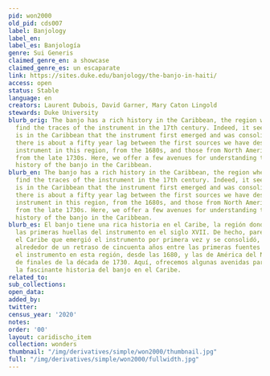 ```yaml
---
pid: won2000
old_pid: cds007
label: Banjology
label_en:
label_es: Banjología
genre: Sui Generis
claimed_genre_en: a showcase
claimed_genre_es: un escaparate
link: https://sites.duke.edu/banjology/the-banjo-in-haiti/
access: open
status: Stable
language: en
creators: Laurent Dubois, David Garner, Mary Caton Lingold
stewards: Duke University
blurb_orig: The banjo has a rich history in the Caribbean, the region where we first
  find the traces of the instrument in the 17th century. Indeed, it seems that it
  is in the Caribbean that the instrument first emerged and was consolidated, for
  there is about a fifty year lag between the first sources we have describing the
  instrument in this region, from the 1680s, and those from North America, which are
  from the late 1730s. Here, we offer a few avenues for understanding the fascinating
  history of the banjo in the Caribbean.
blurb_en: The banjo has a rich history in the Caribbean, the region where we first
  find the traces of the instrument in the 17th century. Indeed, it seems that it
  is in the Caribbean that the instrument first emerged and was consolidated, for
  there is about a fifty year lag between the first sources we have describing the
  instrument in this region, from the 1680s, and those from North America, which are
  from the late 1730s. Here, we offer a few avenues for understanding the fascinating
  history of the banjo in the Caribbean.
blurb_es: El banjo tiene una rica historia en el Caribe, la región donde encontramos
  las primeras huellas del instrumento en el siglo XVII. De hecho, parece que es en
  el Caribe que emergió el instrumento por primera vez y se consolidó, ya que hay
  alrededor de un retraso de cincuenta años entre las primeras fuentes que mencionan
  el instrumento en esta región, desde las 1680, y las de América del Norte, que son
  de finales de la década de 1730. Aquí, ofrecemos algunas avenidas para comprender
  la fascinante historia del banjo en el Caribe.
related_to:
sub_collections:
open_data:
added_by:
twitter:
census_year: '2020'
notes:
order: '00'
layout: caridischo_item
collection: wonders
thumbnail: "/img/derivatives/simple/won2000/thumbnail.jpg"
full: "/img/derivatives/simple/won2000/fullwidth.jpg"
---
```

